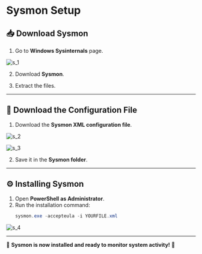 # Sysmon Setup

## 📥 Download Sysmon
1. Go to **Windows Sysinternals** page.

![s_1](https://github.com/user-attachments/assets/e057ce0c-bdf8-439a-b29a-7ec80f8cedc7)


2. Download **Sysmon**.



3. Extract the files.

---

## 📄 Download the Configuration File
1. Download the **Sysmon XML configuration file**.

![s_2](https://github.com/user-attachments/assets/daa0fb14-6f40-45e9-abc7-c3eecd8af628)

![s_3](https://github.com/user-attachments/assets/577fe6a8-1290-4164-b12a-3b59cef4e102)

2. Save it in the **Sysmon folder**.


---

## ⚙️ Installing Sysmon
1. Open **PowerShell as Administrator**.
2. Run the installation command:
   ```powershell
   sysmon.exe -accepteula -i YOURFILE.xml
   ```

![s_4](https://github.com/user-attachments/assets/22c4d025-0ecd-47e3-b804-9ec45ed1f21f)

---

🎯 **Sysmon is now installed and ready to monitor system activity!** 🚀
